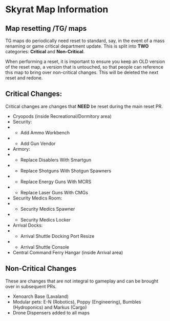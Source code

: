 # Skyrat Map Information

## Map resetting /TG/ maps

TG maps do periodically need reset to standard, say, in the event of a mass renaming or game critical department update. This is split into **TWO** categories: **Critical** and **Non-Critical**.

When performing a reset, it is important to ensure you keep an OLD version of the reset map, a version that is untouched, so that people can reference this map to bring over non-critical changes. This will be deleted the next reset and redone.

## Critical Changes:
Critical changes are changes that **NEED** be reset during the main reset PR.
- Cryopods (inside Recreational/Dormitory area)
- Security:
- - Add Ammo Workbench
- - Add Gun Vendor
- Armory:
- - Replace Disablers With Smartgun
- - Replace Shotguns With Shotgun Spawners
- - Replace Energy Guns With MCRS
- - Replace Laser Guns With CMGs
- Security Medics Room:
- - Security Medics Spawner
- - Security Medics Locker
- Arrival Docks:
- - Arrival Shuttle Docking Port Resize
- - Arrival Shuttle Console
- Central Command Ferry Hangar (inside Arrival area)


## Non-Critical Changes
These are changes that are not integral to gameplay and can be brought over in subsequent PRs.
- Xenoarch Base (Lavaland)
- Modular pets: E-N (Robotics), Poppy (Engineering), Bumbles (Hydroponics) and Markus (Cargo)
- Drone Dispensers added to all maps
